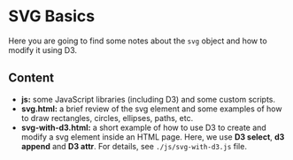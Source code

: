 # SVG Basics

Here you are going to find some notes about the `svg` object and how to modify it using D3. 

## Content

- **js:** some JavaScript libraries (including D3) and some custom scripts. 
- **svg.html:** a brief review of the svg element and some examples of how to draw rectangles, circles, ellipses, paths, etc.
- **svg-with-d3.html:** a short example of how to use D3 to create and modify a svg element inside an HTML page. Here, we use **D3 select**, **d3 append** and **D3 attr**. For details, see `./js/svg-with-d3.js` file. 